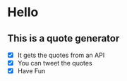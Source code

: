 # Hello

## This is a quote generator
- [x] It gets the quotes from an API
- [x] You can tweet the quotes
- [x] Have Fun
